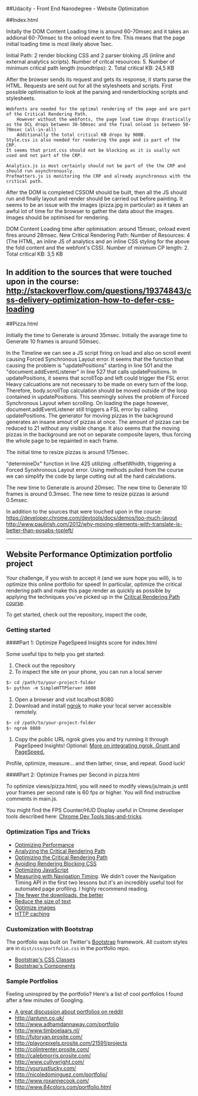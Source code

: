 ##Udacity - Front End Nanodegree - Website Optimization

##Index.html

Initally the DOM Content Loading time is around 60-70msec and it takes an addional 60-70msec to the onload event to fire.
This means that the page initial loading time is most likely above 1sec.

Initial Path: 2 render blocking CSS and 2 parser bloking JS (inline and external analytics scripts).
Number of critcal resources: 5.
Number of minimum critical path length (roundtrips): 2.
Total critical KB: 24,5 KB 

After the browser sends its request and gets its response, it starts parse the HTML.
Requests are sent out for all the stylesheets and scripts.
	First possible optimisation to look at the parsing and renderblocking scripts and stylesheets.
	
	Webfonts are needed for the optimal rendering of the page and are part of the Critical Rendering Path.
		However without the webfonts, the page load time drops drastically as the DCL drops between 30-50msec and the final onload is between 50-70msec (all-in-all)
		Additionally the total critical KB drops by 900B.
	Style.css is also needed for rendering the page and is part of the CRP.
	It seems that print.css should not be blocking as it is usally not used and not part of the CRP.

	Analytics.js is most certainly should not be part of the the CRP and should run asynchronously.
	Prefmatters.js is monitoring the CRP and already asynchronous with the critical path.

After the DOM is completed CSSOM should be built, then all the JS should run and finally layout and render should be carried out before painting.
	It seems to be an issue with the images (pizza.jpg in particular) as it takes an awful lot of time for the browser to gather the data about the images.
		Images should be optimised for rendering.

DOM Content Loading time after optimisation: around 15msec, onload event fires around 28msec.
New Critical Rendering Path:
Number of Resources: 4 (The HTML, an inline JS of analytics and an inline CSS styling for the above the fold content and the webfont's CSS).
Number of minimum CP length: 2.
Total critical KB: 3,5 KB

In addition to the sources that were touched upon in the course:
http://stackoverflow.com/questions/19374843/css-delivery-optimization-how-to-defer-css-loading
-----------------------------------------------------------------------------------------------------------------

##Pizza.html

Initially the time to Generate is around 35msec.
Initially the avarage time to Generate 10 frames is around 50msec.

In the Timeline we can see a JS script firing on load and also on scroll event causing Forced Synchronous Layout error.
	It seems that the function that causing the problem is "updatePositions" starting in line 501 and the "document.addEventListener" in line 527 that calls updatePositions.
		In updatePositions, it seems that scrollTop and left could trigger the FSL error.
		Heavy calcuations are not necessary to be made on every turn of the loop. Therefore, body.scrollTop calculation should be moved outside of the loop contained in updatePositions. This seemingly solves the problem of Forced Synchronous Layout when scrolling.
		On loading the page however, document.addEventListener still triggers a FSL error by calling updatePositions.
The generator for moving pizzas in the background generates an insane amout of pizzas at once.
	The amount of pizzas can be reduced to 21 without any visible change.
It also seems that the moving pizzas in the background are not on separate composite layers, thus forcing the whole page to be repainted in each frame.

The initial time to resize pizzas is around 175msec.

"determineDx" function in line 425 utilizing .offsetWhidth, triggering a Forced Synxhronous Layout error.
	Using methods pulled from the course we can simplify the code by large cutting out all the hard calculations.

The new time to Generate is around 20msec.
The new time to Generate 10 frames is around 0.3msec.
The new time to resize pizzas is around 0.5msec.

In addition to the sources that were touched upon in the course:
https://developer.chrome.com/devtools/docs/demos/too-much-layout
http://www.paulirish.com/2012/why-moving-elements-with-translate-is-better-than-posabs-topleft/




----------------------------------------------------------------------------------------------------------------------------------------------------------------------------------------------------------------------------------------------------------
## Website Performance Optimization portfolio project

Your challenge, if you wish to accept it (and we sure hope you will), is to optimize this online portfolio for speed! In particular, optimize the critical rendering path and make this page render as quickly as possible by applying the techniques you've picked up in the [Critical Rendering Path course](https://www.udacity.com/course/ud884).

To get started, check out the repository, inspect the code,

### Getting started

####Part 1: Optimize PageSpeed Insights score for index.html

Some useful tips to help you get started:

1. Check out the repository
1. To inspect the site on your phone, you can run a local server

  ```bash
  $> cd /path/to/your-project-folder
  $> python -m SimpleHTTPServer 8080
  ```

1. Open a browser and visit localhost:8080
1. Download and install [ngrok](https://ngrok.com/) to make your local server accessible remotely.

  ``` bash
  $> cd /path/to/your-project-folder
  $> ngrok 8080
  ```

1. Copy the public URL ngrok gives you and try running it through PageSpeed Insights! Optional: [More on integrating ngrok, Grunt and PageSpeed.](http://www.jamescryer.com/2014/06/12/grunt-pagespeed-and-ngrok-locally-testing/)

Profile, optimize, measure... and then lather, rinse, and repeat. Good luck!

####Part 2: Optimize Frames per Second in pizza.html

To optimize views/pizza.html, you will need to modify views/js/main.js until your frames per second rate is 60 fps or higher. You will find instructive comments in main.js. 

You might find the FPS Counter/HUD Display useful in Chrome developer tools described here: [Chrome Dev Tools tips-and-tricks](https://developer.chrome.com/devtools/docs/tips-and-tricks).

### Optimization Tips and Tricks
* [Optimizing Performance](https://developers.google.com/web/fundamentals/performance/ "web performance")
* [Analyzing the Critical Rendering Path](https://developers.google.com/web/fundamentals/performance/critical-rendering-path/analyzing-crp.html "analyzing crp")
* [Optimizing the Critical Rendering Path](https://developers.google.com/web/fundamentals/performance/critical-rendering-path/optimizing-critical-rendering-path.html "optimize the crp!")
* [Avoiding Rendering Blocking CSS](https://developers.google.com/web/fundamentals/performance/critical-rendering-path/render-blocking-css.html "render blocking css")
* [Optimizing JavaScript](https://developers.google.com/web/fundamentals/performance/critical-rendering-path/adding-interactivity-with-javascript.html "javascript")
* [Measuring with Navigation Timing](https://developers.google.com/web/fundamentals/performance/critical-rendering-path/measure-crp.html "nav timing api"). We didn't cover the Navigation Timing API in the first two lessons but it's an incredibly useful tool for automated page profiling. I highly recommend reading.
* <a href="https://developers.google.com/web/fundamentals/performance/optimizing-content-efficiency/eliminate-downloads.html">The fewer the downloads, the better</a>
* <a href="https://developers.google.com/web/fundamentals/performance/optimizing-content-efficiency/optimize-encoding-and-transfer.html">Reduce the size of text</a>
* <a href="https://developers.google.com/web/fundamentals/performance/optimizing-content-efficiency/image-optimization.html">Optimize images</a>
* <a href="https://developers.google.com/web/fundamentals/performance/optimizing-content-efficiency/http-caching.html">HTTP caching</a>

### Customization with Bootstrap
The portfolio was built on Twitter's <a href="http://getbootstrap.com/">Bootstrap</a> framework. All custom styles are in `dist/css/portfolio.css` in the portfolio repo.

* <a href="http://getbootstrap.com/css/">Bootstrap's CSS Classes</a>
* <a href="http://getbootstrap.com/components/">Bootstrap's Components</a>

### Sample Portfolios

Feeling uninspired by the portfolio? Here's a list of cool portfolios I found after a few minutes of Googling.

* <a href="http://www.reddit.com/r/webdev/comments/280qkr/would_anybody_like_to_post_their_portfolio_site/">A great discussion about portfolios on reddit</a>
* <a href="http://ianlunn.co.uk/">http://ianlunn.co.uk/</a>
* <a href="http://www.adhamdannaway.com/portfolio">http://www.adhamdannaway.com/portfolio</a>
* <a href="http://www.timboelaars.nl/">http://www.timboelaars.nl/</a>
* <a href="http://futoryan.prosite.com/">http://futoryan.prosite.com/</a>
* <a href="http://playonpixels.prosite.com/21591/projects">http://playonpixels.prosite.com/21591/projects</a>
* <a href="http://colintrenter.prosite.com/">http://colintrenter.prosite.com/</a>
* <a href="http://calebmorris.prosite.com/">http://calebmorris.prosite.com/</a>
* <a href="http://www.cullywright.com/">http://www.cullywright.com/</a>
* <a href="http://yourjustlucky.com/">http://yourjustlucky.com/</a>
* <a href="http://nicoledominguez.com/portfolio/">http://nicoledominguez.com/portfolio/</a>
* <a href="http://www.roxannecook.com/">http://www.roxannecook.com/</a>
* <a href="http://www.84colors.com/portfolio.html">http://www.84colors.com/portfolio.html</a>
